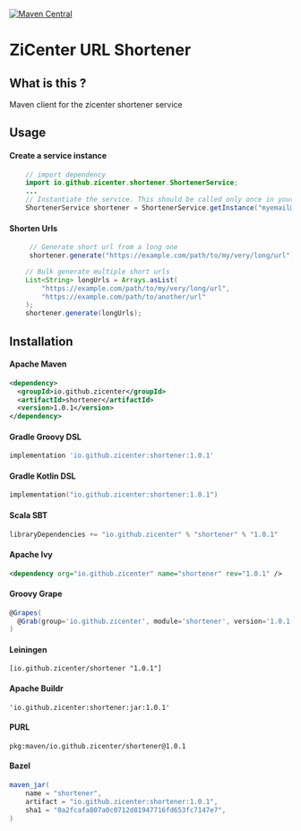 [![Maven Central](https://maven-badges.herokuapp.com/maven-central/io.github.zicenter/shortener/badge.svg)](https://maven-badges.herokuapp.com/maven-central/io.github.zicenter/shortener)

# ZiCenter URL Shortener


## What is this ?

Maven client for the zicenter shortener service

## Usage

#### Create a service instance
```java
    // import dependency
    import io.github.zicenter.shortener.ShortenerService;
    ...
    // Instantiate the service. This should be called only once in your app's lifetime
    ShortenerService shortener = ShortenerService.getInstance("myemail@domain.com", "mypassword");
```

#### Shorten Urls
```java
     // Generate short url from a long one
     shortener.generate("https://example.com/path/to/my/very/long/url");

    // Bulk generate multiple short urls
    List<String> longUrls = Arrays.asList(
        "https://example.com/path/to/my/very/long/url",
        "https://example.com/path/to/another/url"
    );
    shortener.generate(longUrls);
```

## Installation

#### Apache Maven
```xml
<dependency>
  <groupId>io.github.zicenter</groupId>
  <artifactId>shortener</artifactId>
  <version>1.0.1</version>
</dependency>
```

#### Gradle Groovy DSL
```groovy
implementation 'io.github.zicenter:shortener:1.0.1'
```

#### Gradle Kotlin DSL
```kotlin
implementation("io.github.zicenter:shortener:1.0.1")
```

#### Scala SBT
```scala
libraryDependencies += "io.github.zicenter" % "shortener" % "1.0.1"
```

#### Apache Ivy
```xml
<dependency org="io.github.zicenter" name="shortener" rev="1.0.1" />
```

#### Groovy Grape
```groovy
@Grapes(
  @Grab(group='io.github.zicenter', module='shortener', version='1.0.1')
)
```

#### Leiningen
```
[io.github.zicenter/shortener "1.0.1"]
```

#### Apache Buildr
```
'io.github.zicenter:shortener:jar:1.0.1'
```

#### PURL
```
pkg:maven/io.github.zicenter/shortener@1.0.1
```

#### Bazel
```groovy
maven_jar(
    name = "shortener",
    artifact = "io.github.zicenter:shortener:1.0.1",
    sha1 = "0a2fcafa807a0c0712d81947716fd653fc7147e7",
)
```



